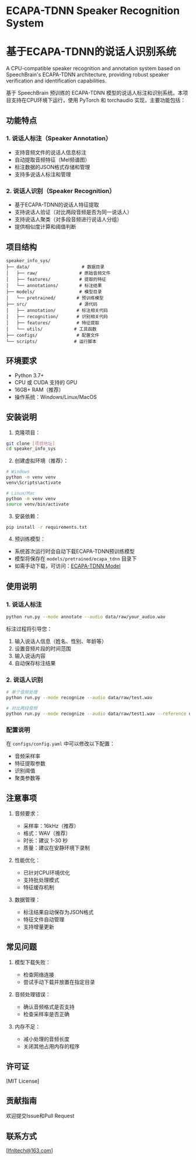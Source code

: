 # ECAPA-TDNN Speaker Recognition System
# 基于ECAPA-TDNN的说话人识别系统

A CPU-compatible speaker recognition and annotation system based on SpeechBrain's ECAPA-TDNN architecture, providing robust speaker verification and identification capabilities.

基于 SpeechBrain 预训练的 ECAPA-TDNN 模型的说话人标注和识别系统。本项目支持在CPU环境下运行，使用 PyTorch 和 torchaudio 实现，主要功能包括：

## 功能特点

### 1. 说话人标注（Speaker Annotation）
- 支持音频文件的说话人信息标注
- 自动提取音频特征（Mel频谱图）
- 标注数据的JSON格式存储和管理
- 支持多说话人标注和管理

### 2. 说话人识别（Speaker Recognition）
- 基于ECAPA-TDNN的说话人特征提取
- 支持说话人验证（对比两段音频是否为同一说话人）
- 支持说话人聚类（对多段音频进行说话人分组）
- 提供相似度计算和阈值判断

## 项目结构
```
speaker_info_sys/
├── data/                    # 数据目录
│   ├── raw/                # 原始音频文件
│   ├── features/           # 提取的特征
│   └── annotations/        # 标注结果
├── models/                 # 模型目录
│   └── pretrained/        # 预训练模型
├── src/                    # 源代码
│   ├── annotation/        # 标注相关代码
│   ├── recognition/       # 识别相关代码
│   ├── features/          # 特征提取
│   └── utils/            # 工具函数
├── configs/               # 配置文件
└── scripts/              # 运行脚本
```

## 环境要求
- Python 3.7+
- CPU 或 CUDA 支持的 GPU
- 16GB+ RAM（推荐）
- 操作系统：Windows/Linux/MacOS

## 安装说明

1. 克隆项目：
```bash
git clone [项目地址]
cd speaker_info_sys
```

2. 创建虚拟环境（推荐）：
```bash
# Windows
python -m venv venv
venv\Scripts\activate

# Linux/Mac
python -m venv venv
source venv/bin/activate
```

3. 安装依赖：
```bash
pip install -r requirements.txt
```

4. 预训练模型：
- 系统首次运行时会自动下载ECAPA-TDNN预训练模型
- 模型将保存在 `models/pretrained/ecapa_tdnn` 目录下
- 如需手动下载，可访问：[ECAPA-TDNN Model](https://huggingface.co/speechbrain/spkrec-ecapa-voxceleb)

## 使用说明

### 1. 说话人标注
```bash
python run.py --mode annotate --audio data/raw/your_audio.wav
```
标注过程将引导您：
1. 输入说话人信息（姓名、性别、年龄等）
2. 设置音频片段的时间范围
3. 输入说话内容
4. 自动保存标注结果

### 2. 说话人识别
```bash
# 单个音频处理
python run.py --mode recognize --audio data/raw/test.wav

# 对比两段音频
python run.py --mode recognize --audio data/raw/test1.wav --reference data/raw/test2.wav
```

### 配置说明
在 `configs/config.yaml` 中可以修改以下配置：
- 音频采样率
- 特征提取参数
- 识别阈值
- 聚类参数等

## 注意事项

1. 音频要求：
   - 采样率：16kHz（推荐）
   - 格式：WAV（推荐）
   - 时长：建议 1-30 秒
   - 质量：建议在安静环境下录制

2. 性能优化：
   - 已针对CPU环境优化
   - 支持批处理模式
   - 特征缓存机制

3. 数据管理：
   - 标注结果自动保存为JSON格式
   - 特征文件自动管理
   - 支持增量更新

## 常见问题

1. 模型下载失败：
   - 检查网络连接
   - 尝试手动下载并放置在指定目录

2. 音频处理错误：
   - 确认音频格式是否支持
   - 检查采样率是否正确

3. 内存不足：
   - 减小处理的音频长度
   - 关闭其他占用内存的程序

## 许可证
[MIT License]

## 贡献指南
欢迎提交Issue和Pull Request

## 联系方式
[lfnltech@163.com] 